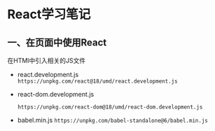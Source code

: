 # React学习笔记

## 一、在页面中使用React

在HTMl中引入相关的JS文件

- react.development.js
  `https://unpkg.com/react@18/umd/react.development.js`

- react-dom.development.js

  `https://unpkg.com/react-dom@18/umd/react-dom.development.js`

- babel.min.js
  `https://unpkg.com/babel-standalone@6/babel.min.js`

